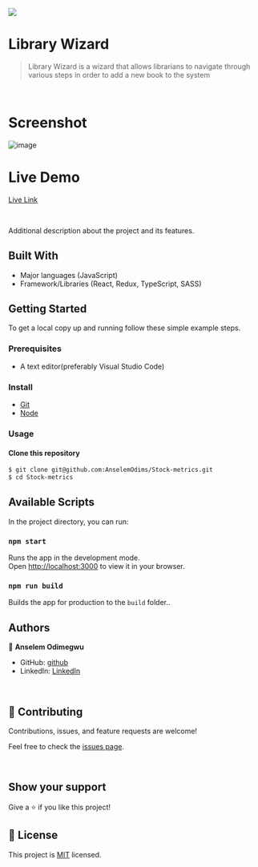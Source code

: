 ![](https://img.shields.io/badge/library-wizard-green)

# Library Wizard

> Library Wizard is a wizard that allows librarians to navigate through various steps in order to
add a new book to the system 
> 

<br/>

# Screenshot

![image](https://user-images.githubusercontent.com/43995830/177090591-b6280a89-83f8-4a7f-98da-3f4a6a8f579c.png)

# Live Demo

[Live Link]()

<br/>

Additional description about the project and its features.
## Built With

- Major languages (JavaScript)
- Framework/Libraries (React, Redux, TypeScript, SASS)


## Getting Started

To get a local copy up and running follow these simple example steps.

### Prerequisites
 - A text editor(preferably Visual Studio Code)
### Install
  -  [Git](https://git-scm.com/downloads)
  -  [Node](https://nodejs.org/en/download/)
### Usage
#### Clone this repository

```bash
$ git clone git@github.com:AnselemOdims/Stock-metrics.git
$ cd Stock-metrics
```
## Available Scripts

In the project directory, you can run:

### `npm start`

Runs the app in the development mode.\
Open [http://localhost:3000](http://localhost:3000) to view it in your browser.


### `npm run build`

Builds the app for production to the `build` folder.\.

## Authors

👤 **Anselem Odimegwu**

- GitHub: [github](https://github.com/AnselemOdims)
- LinkedIn: [LinkedIn](https://www.linkedin.com/in/anselem-odimegwu/)

<br>

## 🤝 Contributing

Contributions, issues, and feature requests are welcome!

Feel free to check the [issues page](https://github.com/AnselemOdims/lib/issues).

<br>

## Show your support

Give a ⭐️ if you like this project!

## 📝 License

This project is [MIT](https://opensource.org/licenses/MIT) licensed.
